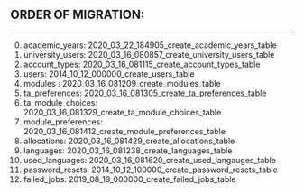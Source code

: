 ## ORDER OF MIGRATION:
---------------------
00. academic_years:         2020_03_22_184905_create_academic_years_table
01. university_users:       2020_03_16_080857_create_university_users_table
02. account_types:          2020_03_16_081115_create_account_types_table
03. users:                  2014_10_12_000000_create_users_table
04. modules :               2020_03_16_081209_create_modules_table
05. ta_preferences:         2020_03_16_081305_create_ta_preferences_table
06. ta_module_choices:      2020_03_16_081329_create_ta_module_choices_table
07. module_preferences:     2020_03_16_081412_create_module_preferences_table
08. allocations:            2020_03_16_081429_create_allocations_table
09. languages:              2020_03_16_081238_create_languages_table
10. used_languages:         2020_03_16_081620_create_used_langauges_table
11. password_resets:        2014_10_12_100000_create_password_resets_table
12. failed_jobs:            2019_08_19_000000_create_failed_jobs_table
